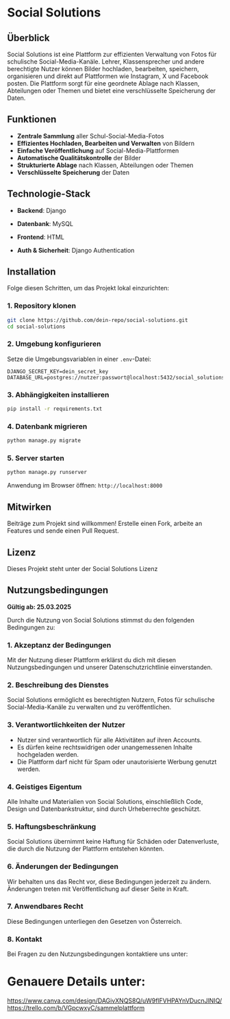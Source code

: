 # Social Solutions

## Überblick
Social Solutions ist eine Plattform zur effizienten Verwaltung von Fotos für schulische Social-Media-Kanäle. Lehrer, Klassensprecher und andere berechtigte Nutzer können Bilder hochladen, bearbeiten, speichern, organisieren und direkt auf Plattformen wie Instagram, X und Facebook posten. Die Plattform sorgt für eine geordnete Ablage nach Klassen, Abteilungen oder Themen und bietet eine verschlüsselte Speicherung der Daten.

## Funktionen
- **Zentrale Sammlung** aller Schul-Social-Media-Fotos
- **Effizientes Hochladen, Bearbeiten und Verwalten** von Bildern
- **Einfache Veröffentlichung** auf Social-Media-Plattformen
- **Automatische Qualitätskontrolle** der Bilder
- **Strukturierte Ablage** nach Klassen, Abteilungen oder Themen
- **Verschlüsselte Speicherung** der Daten

## Technologie-Stack
- **Backend**: Django

- **Datenbank**: MySQL

- **Frontend**: HTML

- **Auth & Sicherheit**: Django Authentication

## Installation
Folge diesen Schritten, um das Projekt lokal einzurichten:

### 1. Repository klonen
```sh
git clone https://github.com/dein-repo/social-solutions.git
cd social-solutions
```

### 2. Umgebung konfigurieren
Setze die Umgebungsvariablen in einer `.env`-Datei:
```
DJANGO_SECRET_KEY=dein_secret_key
DATABASE_URL=postgres://nutzer:passwort@localhost:5432/social_solutions
```

### 3. Abhängigkeiten installieren
```sh
pip install -r requirements.txt
```

### 4. Datenbank migrieren
```sh
python manage.py migrate
```

### 5. Server starten
```sh
python manage.py runserver
```

Anwendung im Browser öffnen: `http://localhost:8000`

## Mitwirken
Beiträge zum Projekt sind willkommen! Erstelle einen Fork, arbeite an Features und sende einen Pull Request.

## Lizenz
Dieses Projekt steht unter der Social Solutions Lizenz

## Nutzungsbedingungen
**Gültig ab: 25.03.2025**

Durch die Nutzung von Social Solutions stimmst du den folgenden Bedingungen zu:

### 1. Akzeptanz der Bedingungen
Mit der Nutzung dieser Plattform erklärst du dich mit diesen Nutzungsbedingungen und unserer Datenschutzrichtlinie einverstanden.

### 2. Beschreibung des Dienstes
Social Solutions ermöglicht es berechtigten Nutzern, Fotos für schulische Social-Media-Kanäle zu verwalten und zu veröffentlichen.

### 3. Verantwortlichkeiten der Nutzer
- Nutzer sind verantwortlich für alle Aktivitäten auf ihren Accounts.
- Es dürfen keine rechtswidrigen oder unangemessenen Inhalte hochgeladen werden.
- Die Plattform darf nicht für Spam oder unautorisierte Werbung genutzt werden.

### 4. Geistiges Eigentum
Alle Inhalte und Materialien von Social Solutions, einschließlich Code, Design und Datenbankstruktur, sind durch Urheberrechte geschützt.

### 5. Haftungsbeschränkung
Social Solutions übernimmt keine Haftung für Schäden oder Datenverluste, die durch die Nutzung der Plattform entstehen könnten.

### 6. Änderungen der Bedingungen
Wir behalten uns das Recht vor, diese Bedingungen jederzeit zu ändern. Änderungen treten mit Veröffentlichung auf dieser Seite in Kraft.

### 7. Anwendbares Recht
Diese Bedingungen unterliegen den Gesetzen von Österreich.

### 8. Kontakt
Bei Fragen zu den Nutzungsbedingungen kontaktiere uns unter: <muss noch festgelegt werden>


# Genauere Details unter:
https://www.canva.com/design/DAGivXNQS8Q/uW9flFVHPAYnVDucnJlNIQ/
https://trello.com/b/VGpcwxyC/sammelplattform
